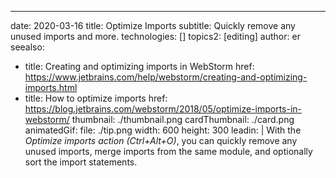 ---
date: 2020-03-16
title: Optimize Imports
subtitle: Quickly remove any unused imports and more.
technologies: []
topics2: [editing]
author: er
seealso:
- title: Creating and optimizing imports in WebStorm
  href: https://www.jetbrains.com/help/webstorm/creating-and-optimizing-imports.html
- title: How to optimize imports
  href: https://blog.jetbrains.com/webstorm/2018/05/optimize-imports-in-webstorm/
thumbnail: ./thumbnail.png
cardThumbnail: ./card.png
animatedGif:
  file: ./tip.png
  width: 600
  height: 300
leadin: |
  With the *Optimize imports action (Ctrl+Alt+O)*, you can quickly remove any unused imports, merge 
  imports from the same module, and optionally sort the import statements.

